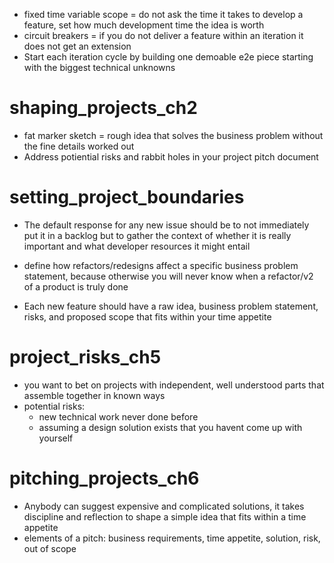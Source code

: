 - fixed time variable scope = do not ask the time it takes to develop a feature, set how much development time the idea is worth 
- circuit breakers = if you do not deliver a feature within an iteration it does not get an extension
- Start each iteration cycle by building one demoable e2e piece starting with the biggest technical unknowns


# shaping_projects_ch2

- fat marker sketch = rough idea that solves the business problem without the fine details worked out
- Address potiential risks and rabbit holes in your project pitch document


# setting_project_boundaries
- The default response for any new issue should be to not immediately put it in a backlog but to gather the context of whether it is really important and what developer resources it might entail

- define how refactors/redesigns affect a specific business problem statement, because otherwise you will never know when a refactor/v2 of a product is truly done

- Each new feature should have a raw idea, business problem statement, risks, and proposed scope that fits within your time appetite


# project_risks_ch5
- you want to bet on projects with independent, well understood parts that assemble together in known ways
- potential risks:
  - new technical work never done before
  - assuming a design solution exists that you havent come up with yourself

# pitching_projects_ch6
- Anybody can suggest expensive and complicated solutions, it takes discipline and reflection to shape a simple idea that fits within a time appetite
- elements of a pitch: business requirements, time appetite, solution, risk, out of scope

